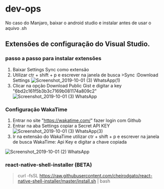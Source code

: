 # dev-ops
No caso do Manjaro, baixar o android studio e instalar antes de usar o aquivo .sh
## Extensões de configuração do Visual Studio.
### passo a passo para instalar extensões
1. Baixar Settings Sync como extensão
2. Utilizar ctr + shift + p e escrever na janela de busca  >Sync :Download Settings
![Screenshot_2019-10-01 (3) WhatsApp(1)](https://user-images.githubusercontent.com/42783697/65990547-2c241180-e462-11e9-9c9e-f38bed4d1905.png)
3. Clicar na opção Download Public Gist e digitar a key "6bd2c161f5b3b3c7169b081174a809c2"
![Screenshot_2019-10-01 (3) WhatsApp](https://user-images.githubusercontent.com/42783697/65990662-61c8fa80-e462-11e9-96b1-a3109c6ce2c6.png)
### Configuração WakaTime 
1. Entrar no site "https://wakatime.com/" fazer login com Github
2. Entrar na aba Settings copiar a Secret API KEY
![Screenshot_2019-10-01 (3) WhatsApp(3)](https://user-images.githubusercontent.com/42783697/65992165-15cb8500-e465-11e9-9e19-d0d85823c4fb.png)
3. Ir na extensão do WakaTime utilizar ctr + shift + p e escrever na janela de busca WakaTime: Api Key e digitar a chave copiada

![Screenshot_2019-10-01 (2) WhatsApp](https://user-images.githubusercontent.com/42783697/65992748-32b48800-e466-11e9-9358-a73415465041.png)

### react-native-shell-installer (BETA)
> curl -fsSL https://raw.githubusercontent.com/cheirodgato/react-native-shell-installer/master/install.sh | bash
